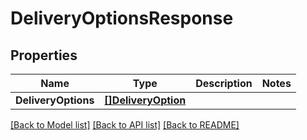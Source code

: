 # DeliveryOptionsResponse

## Properties

Name | Type | Description | Notes
------------ | ------------- | ------------- | -------------
**DeliveryOptions** | [**[]DeliveryOption**](DeliveryOption.md) |  | 

[[Back to Model list]](../README.md#documentation-for-models) [[Back to API list]](../README.md#documentation-for-api-endpoints) [[Back to README]](../README.md)


